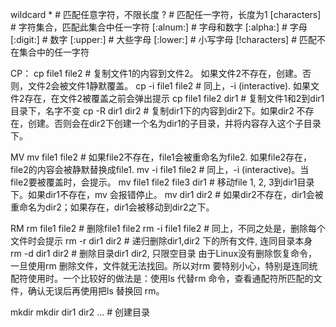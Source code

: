wildcard
\*  # 匹配任意字符，不限长度
? # 匹配任一字符，长度为1
[characters]  # 字符集合，匹配此集合中任一字符
[:alnum:]  # 字母和数字
[:alpha:]   # 字母
[:digit:]    # 数字
[:upper:]   # 大些字母
[:lower:]    # 小写字母
[!characters]  # 匹配不在集合中的任一字符

CP：
cp file1 file2  # 复制文件1的内容到文件2。 如果文件2不存在，创建。否则，文件2会被文件1静默覆盖。
cp -i file1 file2  # 同上，-i (interactive). 如果文件2存在，在文件2被覆盖之前会弹出提示
cp file1 file2 dir1  # 复制文件1和2到dir1目录下，名字不变
cp -R dir1 dir2  # 复制dir1下的内容到dir2下。如果dir2 不存在，创建。否则会在dir2下创建一个名为dir1的子目录，并将内容存入这个子目录下。

MV
mv file1 file2  # 如果file2不存在，file1会被重命名为file2. 如果file2存在，file2的内容会被静默替换成file1.
mv -i file1 file2  # 同上，-i (interactive)。当file2要被覆盖时，会提示。
mv file1 file2 file3 dir1  # 移动file 1, 2, 3到dir1目录下。如果dir1不存在，mv 会报错停止。
mv dir1 dir2  # 如果dir2不存在，dir1会被重命名为dir2；如果存在，dir1会被移动到dir2之下。

RM
rm file1 file2  # 删除file1 file2
rm -i file1 file2  # 同上，不同之处是，删除每个文件时会提示
rm -r dir1 dir2  # 递归删除dir1,dir2 下的所有文件, 连同目录本身
rm -d dir1 dir2   # 删除目录dir1 dir2, 只限空目录
由于Linux没有删除恢复命令，一旦使用rm 删除文件，文件就无法找回。所以对rm 要特别小心，特别是连同统配符使用时。一个比较好的做法是：使用ls 代替rm 命令，查看通配符所匹配的文件，确认无误后再使用把ls 替换回 rm。

mkdir
mkdir dir1 dir2 ...  #   创建目录
